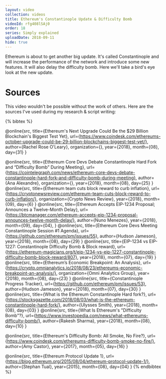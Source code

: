 ```yaml
---
layout: video
collection: videos
title: Ethereum's Constantinople Update & Difficulty Bomb 
videoId: rfg408lSAj0
order: 18
series: Simply explained
uploadDate: 2018-09-11
hide: true
---
```


Ethereum is about to get another big update. It's called Constantinople and will increase the performance of the network and introduce some new features. It will also delay the difficulty bomb. Here we'll take a bird's eye look at the new update.

# Sources
This video wouldn't be possible without the work of others. Here are the sources I've used during my research & script writing:

{% bibtex %}

@online{src,
    title={Ethereum's Next Upgrade Could Be the $29 Billion Blockchain's Biggest Test Yet},
    url={https://www.coindesk.com/ethereums-october-upgrade-could-be-29-billion-blockchains-biggest-test-yet/},
    author={Rachel Rose O'Leary},
    organization={},
    year={2018},
    month={08},
    day={31}
}

@online{src,
    title={Ethereum Core Devs Debate Constantinople Hard Fork and “Difficulty Bomb” During Meeting},
    url={https://cointelegraph.com/news/ethereum-core-devs-debate-constantinople-hard-fork-and-difficulty-bomb-during-meeting},
    author={Ana Alexandre},
    organization={},
    year={2018},
    month={08},
    day={25}
}
@online{src,
    title={Ethereum team cuts block reward to curb inflation},
    url={https://cryptonewsreview.com/ethereum-team-cuts-block-reward-to-curb-inflation/},
    organization={Crypto News Review},
    year={2018},
    month={09},
    day={6}
}
@online{src,
    title={Ethereum Accepts EIP-1234 Proposal; Announces a Twelve-Month Delay},
    url={https://btcmanager.com/ethereum-accepts-eip-1234-proposal-announces-twelve-month-delay/},
    author={Nuno Menezes},
    year={2018},
    month={09},
    day={04},
}
@online{src,
    title={Ethereum Core Devs Meeting Constantinople Session #1 Agenda},
    url={https://github.com/ethereum/pm/issues/55},
    author={Hudson Jameson},
    year={2018},
    month={08},
    day={29}
}
@online{src,
    title={EIP-1234 vs EIP-1227: Constantinople Difficulty Bomb & Block reward},
    url={https://ethereum-magicians.org/t/eip-1234-vs-eip-1227-constantinople-difficulty-bomb-block-reward/807},
    year={2018},
    month={07},
    day={19}
}
@online{src,
    title={Ethereum’s Economic Breakpoint: An Analysis},
    url={https://crypto.omnianalytics.io/2018/08/23/ethereums-economic-breakpoint-an-analysis/},
    organization={Omni Analytics Group},
    year={2018},
    month={08},
    day={23}
}
@online{src,
    title={Constantinople Progress Tracker},
    url={https://github.com/ethereum/pm/issues/53},
    author={Hudson Jameson},
    year={2018},
    month={07},
    day={30}
}
@online{src,
    title={What is the Ethereum Constantinople Hard fork?},
    url={https://stocksgazette.com/2018/08/03/what-is-the-ethereum-constantinople-hard-fork/},
    author={Ulysses Smith},
    year={2018},
    month={08},
    day={03}
}
@online{src,
    title={What Is Ethereum's "Difficulty Bomb"?},
    url={https://www.investopedia.com/news/what-ethereums-difficulty-bomb/},
    author={Rakesh Sharma},
    year={2018},
    month={08},
    day={10}
}

@online{src,
    title={Ethereum's Difficulty Bomb: All Smoke, No Fire?},
    url={https://www.coindesk.com/ethereums-difficulty-bomb-smoke-no-fire/},
    author={Amy Castor},
    year={2017},
    month={05},
    day={16}
}

@online{src,
    title={Ethereum Protocol Update 1},
    url={https://blog.ethereum.org/2015/08/04/ethereum-protocol-update-1/},
    author={Stephan Tual},
    year={2015},
    month={08},
    day={04}
}
{% endbibtex %}